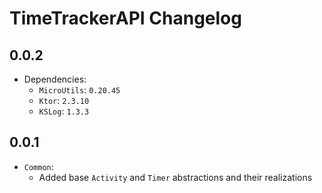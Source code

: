 # TimeTrackerAPI Changelog

## 0.0.2

* Dependencies:
    * `MicroUtils`: `0.20.45`
    * `Ktor`: `2.3.10`
    * `KSLog`: `1.3.3`

## 0.0.1

* `Common`:
    * Added base `Activity` and `Timer` abstractions and their realizations
